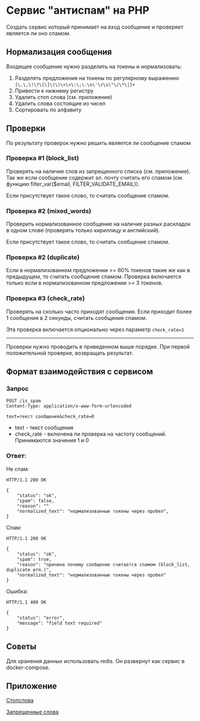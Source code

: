 # Сервис "антиспам" на PHP

Создать сервис который принимает на вход сообщение и проверяет является ли оно спамом.

## Нормализация сообщения

Входящее сообщение нужно разделить на токены и нормализовать:

1. Разделять предложения на токены по регулярному выражению `[\.\,\!\?\[\]\(\)\<\>\:\;\-\n\'\r\s\"\/\*\|]+`
2. Привести к нижнему регистру
3. Удалить стоп слова (см. приложение)
4. Удалить слова состоящие из чисел
5. Сортировать по алфавиту

## Проверки

По результату проверок нужно решить является ли сообщение спамом

### Проверка #1 (block_list)
Проверять на наличие слов из запрещенного списка (см. приложение). Так же если сообщение содержит эл. почту считать его спамом (см. функцию filter_var($email, FILTER_VALIDATE_EMAIL)).

Если присутствует такое слово, то считать сообщение спамом.

### Проверка #2 (mixed_words)
Проверить нормализованное сообщение на наличие разных раскладок в одном слове (проверять только кириллицу и английский).

Если присутствует такое слово, то считать сообщение спамом.

### Проверка #2 (duplicate)
Если в нормализованном предложении >= 60% токенов такие же как в предыдущем, то считать сообщение спамом. Проверка включается только если в нормализованном предложении >= 3 токенов.

### Проверка #3 (check_rate)
Проверять на сколько часто приходят сообщения. Если приходит более 1 сообщения в 2 секунды, считать сообщения спамом.

Эта проверка включается опционально через параметр `check_rate=1`

---

Проверки нужно проводить в приведенном выше порядке. При первой положительной проверке, возвращать результат.

## Формат взаимодействия с сервисом

### Запрос

```
POST /is_spam
Content-Type: application/x-www-form-urlencoded

text=текст сообщения&check_rate=0
```

- text - текст сообщения
- check_rate - включена ли проверка на частоту сообщений. Принимаются значения 1 и 0

### Ответ:

Не спам:

```
HTTP/1.1 200 OK

{
    "status": "ok",
    "spam": false,
    "reason": ""
    "normalized_text": "нормализованные токены через пробел",
}
```

Спам:

```
HTTP/1.1 200 OK

{
    "status": "ok",
    "spam": true,
    "reason": "причина почему сообщение считается спамом (block_list, duplicate итп.)",
    "normalized_text": "нормализованные токены через пробел"
}
```

Ошибка:

```
HTTP/1.1 400 OK

{
    "status": "error",
    "message": "field text required"
}
```

## Советы

Для хранения данных использовать redis. Он развернут как сервис в docker-compose.

## Приложение

[Стопслова](./docs/stopwords.txt)

[Запрещенные слова](./docs/blocklist.txt)

